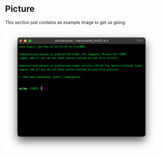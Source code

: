 
# Picture

This section just contains an example image to get us going.

![](img/Terminal-Example.png)
